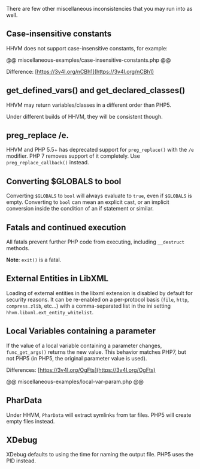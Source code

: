 There are few other miscellaneous inconsistencies that you may run into as well.

## Case-insensitive constants

HHVM does not support case-insensitive constants, for example:

@@ miscellaneous-examples/case-insensitive-constants.php @@

Difference: [https://3v4l.org/nCBh1](https://3v4l.org/nCBh1)

## get_defined_vars() and get_declared_classes()

HHVM may return variables/classes in a different order than PHP5.

Under different builds of HHVM, they will be consistent though.

## preg_replace /e.

HHVM and PHP 5.5+ has deprecated support for `preg_replace()` with the `/e` modifier. PHP 7 removes support of it completely. Use `preg_replace_callback()` instead.

## Converting $GLOBALS to bool 

Converting `$GLOBALS` to `bool` will always evaluate to `true`, even if `$GLOBALS` is empty. Converting to `bool` can mean an explicit cast, or an implicit conversion inside the condition of an if statement or similar.

## Fatals and continued execution

All fatals prevent further PHP code from executing, including `__destruct` methods. 

**Note**: `exit()` is a fatal.

## External Entities in LibXML

Loading of external entities in the libxml extension is disabled by default for security reasons. It can be re-enabled on a per-protocol basis (`file`, `http`, `compress.zlib`, etc...) with a comma-separated list in the ini setting
`hhvm.libxml.ext_entity_whitelist`.

## Local Variables containing a parameter

If the value of a local variable containing a parameter changes, `func_get_args()` returns the new value. This behavior matches PHP7, but not PHP5 (in PHP5, the original parameter value is used). 

Differences: [https://3v4l.org/OgFts](https://3v4l.org/OgFts)

@@ miscellaneous-examples/local-var-param.php @@

## PharData

Under HHVM, `PharData` will extract symlinks from tar files. PHP5 will create empty files instead.

## XDebug

XDebug defaults to using the time for naming the output file. PHP5 uses the PID instead.

